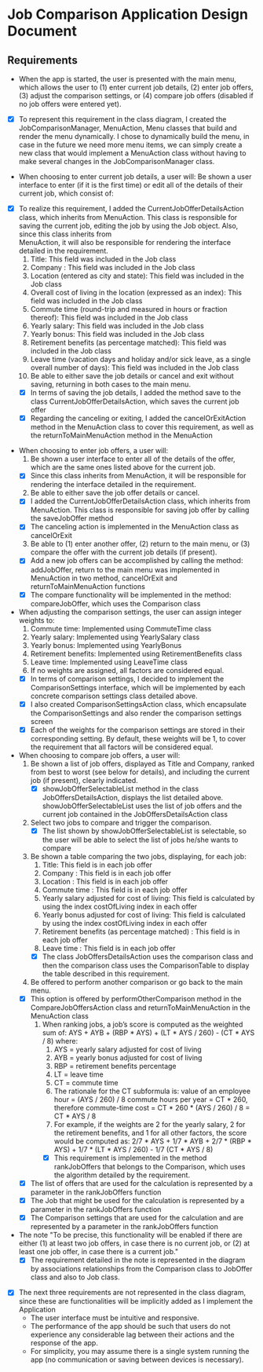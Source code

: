 # Job Comparison Application Design Document
## Requirements
* When the app is started, the user is presented with the main menu,
which allows the user to
(1) enter current job details,
(2) enter job offers,
(3) adjust the comparison settings,
or (4) compare job offers (disabled if no job offers were entered yet).
 - [x] To represent this requirement in the class diagram, I created the JobComparisonManager, MenuAction, Menu
 classes that build and render the menu dynamically. 
I chose to dynamically build the menu,
in case in the future we need more menu items,
we can simply create a new class that would implement a
MenuAction class without having to make several changes in the JobComparisonManager class.
* When choosing to enter current job details, a user will:
Be shown a user interface to enter (if it is the first time)
or edit all of the details of their current job, which consist of:
- [x] To realize this requirement, I added the CurrentJobOfferDetailsAction class, which inherits from MenuAction.
This class is responsible for saving the current job, editing the job by using the Job object. Also, since this class inherits from \
MenuAction, it will also be responsible for rendering the interface detailed in the requirement.
  1. Title: This field was included in the Job class
  2. Company : This field was included in the Job class
  3. Location (entered as city and state): This field was included in the Job class
  4. Overall cost of living in the location (expressed as an index): This field was included in the Job class
  5. Commute time (round-trip and measured in hours or fraction thereof): This field was included in the Job class
  6. Yearly salary: This field was included in the Job class
  7. Yearly bonus: This field was included in the Job class
  8. Retirement benefits (as percentage matched): This field was included in the Job class
  9. Leave time (vacation days and holiday and/or sick leave, as a single overall number of days): This field was included in the Job class
  10. Be able to either save the job details or cancel and exit
   without saving, returning in both cases to the main menu.
  - [x] In terms of saving the job details, I added the method save to the class CurrentJobOfferDetailsAction, which saves the current job offer
  - [x] Regarding the canceling or exiting, I added the cancelOrExitAction method in the MenuAction class to cover this requirement,
   as well as the returnToMainMenuAction method in the MenuAction
* When choosing to enter job offers, a user will:
  1. Be shown a user interface to enter all of the details of the offer,
   which are the same ones listed above for the current job.
  - [x] Since this class inherits from MenuAction, it will be responsible
   for rendering the interface detailed in the requirement.
  2. Be able to either save the job offer details or cancel.
  - [x] I added the CurrentJobOfferDetailsAction class, which inherits from MenuAction.
               This class is responsible for saving job offer by calling the saveJobOffer method
  -[x] The canceling action is implemented in the MenuAction class as cancelOrExit
  3. Be able to (1) enter another offer,
   (2) return to the main menu, or
   (3) compare the offer with the current job details (if present).
  -[x] Add a new job offers can be accomplished by calling the method: addJobOffer,
   return to the main menu was implemented in MenuAction in two method, cancelOrExit and returnToMainMenuAction functions
  -[x] The compare functionality will be implemented in the method: compareJobOffer, which uses the Comparison class
* When adjusting the comparison settings, the user can assign integer weights to:
  1. Commute time: Implemented using CommuteTime class
  2. Yearly salary: Implemented using YearlySalary class
  3. Yearly bonus: Implemented using YearlyBonus
  4. Retirement benefits: Implemented using RetirementBenefits class
  5. Leave time: Implemented using LeaveTime class
  6. If no weights are assigned, all factors are considered equal.
  - [x] In terms of comparison settings, I decided to implement the ComparisonSettings interface,
   which will be implemented by each concrete comparison settings class detailed above.
  - [x] I also created ComparisonSettingsAction class,
   which encapsulate the ComparisonSettings and also render the comparison settings screen
  - [x] Each of the weights for the comparison settings are stored in their corresponding setting.
   By default, these weights will be 1, to cover the requirement that all factors will be considered equal.
* When choosing to compare job offers, a user will:
  1. Be shown a list of job offers, displayed as Title and Company, ranked from best to worst
   (see below for details), and including the current job (if present), clearly indicated.
     -[x] showJobOfferSelectableList method in the class JobOffersDetailsAction, displays the list detailed above.
     showJobOfferSelectableList uses the list of job offers and the current job contained in the JobOffersDetailsAction class
  2. Select two jobs to compare and trigger the comparison.
      - [x] The list shown by showJobOfferSelectableList is selectable, so the user will be able to select the list of jobs he/she wants to compare
  3. Be shown a table comparing the two jobs, displaying, for each job:
     1. Title: This field is in each job offer
     2. Company : This field is in each job offer
     3. Location : This field is in each job offer
     4. Commute time : This field is in each job offer
      5. Yearly salary adjusted for cost of living: This field is calculated by using the index costOfLiving index in each offer
      6. Yearly bonus adjusted for cost of living: This field is calculated by using the index costOfLiving index in each offer
      7. Retirement benefits (as percentage matched) : This field is in each job offer
      8. Leave time : This field is in each job offer
     - [x] The class JobOffersDetailsAction uses the comparison class and then the comparison class
          uses the ComparisonTable to display the table described in this requirement.
  4. Be offered to perform another comparison or go back to the main menu.
  -[x] This option is offered by performOtherComparison method
    in the CompareJobOffersAction class
    and returnToMainMenuAction in the MenuAction class
      1. When ranking jobs, a job’s score is computed as the weighted sum of: AYS + AYB + (RBP * AYS) + (LT * AYS / 260) - (CT * AYS / 8)
           where:
            1. AYS = yearly salary adjusted for cost of living
            2. AYB = yearly bonus adjusted for cost of living
            3. RBP = retirement benefits percentage
            4. LT = leave time
            5. CT = commute time
            6. The rationale for the CT subformula is: value of an employee hour = (AYS / 260) / 8 commute hours per year = CT * 260, therefore commute-time cost = CT * 260 * (AYS / 260) / 8 = CT * AYS / 8
            7. For example, if the weights are 2 for the yearly salary, 2 for the retirement benefits, and 1 for all other factors,
           the score would be computed as:
           2/7 * AYS + 1/7 * AYB + 2/7 * (RBP * AYS) + 1/7 * (LT * AYS / 260) - 1/7 (CT * AYS / 8)
          -[x] This requirement is implemented in the method rankJobOffers that belongs to the Comparison,
        which uses the algorithm detailed by the requirement.
   - [x] The list of offers that are used for the calculation is represented by a parameter in the rankJobOffers function
   - [x] The Job that might be used for the calculation is represented by a parameter in the rankJobOffers function
   - [x] The Comparison settings that are used for the calculation and are represented by a parameter in the rankJobOffers function
* The note "To be precise,
this functionality will be enabled if there are either
(1) at least two job offers, in case there is no current job, or
(2) at least one job offer, in case there is a current job."
  - [x] The requirement detailed in the note is represented in the diagram 
  by associations relationships from the Comparison class to JobOffer class and also to Job class.

- [x] The next three requirements are not represented in the class diagram, since these are functionalities will be implicitly added as I implement the Application
  * The user interface must be intuitive and responsive.
  * The performance of the app should be such that users do not experience any considerable lag between their actions and the response of the app.
  * For simplicity, you may assume there is a single system running the app (no communication or saving between devices is necessary).